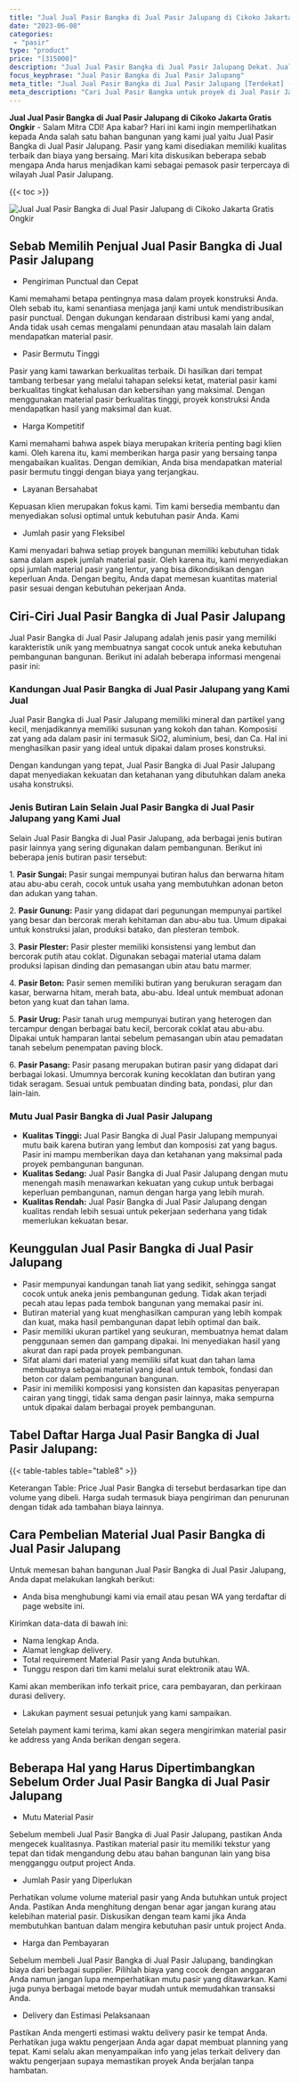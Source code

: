 ```yaml
---
title: "Jual Jual Pasir Bangka di Jual Pasir Jalupang di Cikoko Jakarta Gratis Ongkir"
date: "2023-06-08"
categories:
 - "pasir"
type: "product"
price: "[315000]"
description: "Jual Jual Pasir Bangka di Jual Pasir Jalupang Dekat. Jual Pasir Bangka ini sering digunakan dalam proyek konstruksi sebagai material adukan yang terpilih dan halus. Silakan hubungi kami untuk informasi lebih lanjut."
focus_keyphrase: "Jual Pasir Bangka di Jual Pasir Jalupang"
meta_title: "Jual Jual Pasir Bangka di Jual Pasir Jalupang [Terdekat] - CDI"
meta_description: "Cari Jual Pasir Bangka untuk proyek di Jual Pasir Jalupang? Kami menyediakan Jual Pasir Bangka berkualitas untuk bahan campuran. Raih penawaran terbaik sekarang."
---
```


**Jual Jual Pasir Bangka di Jual Pasir Jalupang di Cikoko Jakarta Gratis Ongkir** - Salam Mitra CDI! Apa kabar? Hari ini kami ingin memperlihatkan kepada Anda salah satu bahan bangunan yang kami jual yaitu Jual Pasir Bangka di Jual Pasir Jalupang. Pasir yang kami disediakan memiliki kualitas terbaik dan biaya yang bersaing. Mari kita diskusikan beberapa sebab mengapa Anda harus menjadikan kami sebagai pemasok pasir terpercaya di wilayah Jual Pasir Jalupang.

{{< toc >}}

![Jual Jual Pasir Bangka di Jual Pasir Jalupang di Cikoko Jakarta Gratis Ongkir](/images/pasir/pasir-bangunan-31.jpg)

## Sebab Memilih Penjual Jual Pasir Bangka di Jual Pasir Jalupang

*   Pengiriman Punctual dan Cepat

Kami memahami betapa pentingnya masa dalam proyek konstruksi Anda. Oleh sebab itu, kami senantiasa menjaga janji kami untuk mendistribusikan pasir punctual. Dengan dukungan kendaraan distribusi kami yang andal, Anda tidak usah cemas mengalami penundaan atau masalah lain dalam mendapatkan material pasir.
*   Pasir Bermutu Tinggi

Pasir yang kami tawarkan berkualitas terbaik. Di hasilkan dari tempat tambang terbesar yang melalui tahapan seleksi ketat, material pasir kami berkualitas tingkat kehalusan dan kebersihan yang maksimal. Dengan menggunakan material pasir berkualitas tinggi, proyek konstruksi Anda mendapatkan hasil yang maksimal dan kuat.
*   Harga Kompetitif

Kami memahami bahwa aspek biaya merupakan kriteria penting bagi klien kami. Oleh karena itu, kami memberikan harga pasir yang bersaing tanpa mengabaikan kualitas. Dengan demikian, Anda bisa mendapatkan material pasir bermutu tinggi dengan biaya yang terjangkau.
*   Layanan Bersahabat

Kepuasan klien merupakan fokus kami. Tim kami bersedia membantu dan menyediakan solusi optimal untuk kebutuhan pasir Anda. Kami

*   Jumlah pasir yang Fleksibel

Kami menyadari bahwa setiap proyek bangunan memiliki kebutuhan tidak sama dalam aspek jumlah material pasir. Oleh karena itu, kami menyediakan opsi jumlah material pasir yang lentur, yang bisa dikondisikan dengan keperluan Anda. Dengan begitu, Anda dapat memesan kuantitas material pasir sesuai dengan kebutuhan pekerjaan Anda.

## Ciri-Ciri Jual Pasir Bangka di Jual Pasir Jalupang

Jual Pasir Bangka di Jual Pasir Jalupang adalah jenis pasir yang memiliki karakteristik unik yang membuatnya sangat cocok untuk aneka kebutuhan pembangunan bangunan. Berikut ini adalah beberapa informasi mengenai pasir ini:

### Kandungan Jual Pasir Bangka di Jual Pasir Jalupang yang Kami Jual

Jual Pasir Bangka di Jual Pasir Jalupang memiliki mineral dan partikel yang kecil, menjadikannya memiliki susunan yang kokoh dan tahan. Komposisi zat yang ada dalam pasir ini termasuk SiO2, aluminium, besi, dan Ca. Hal ini menghasilkan pasir yang ideal untuk dipakai dalam proses konstruksi.

Dengan kandungan yang tepat, Jual Pasir Bangka di Jual Pasir Jalupang dapat menyediakan kekuatan dan ketahanan yang dibutuhkan dalam aneka usaha konstruksi.

### Jenis Butiran Lain Selain Jual Pasir Bangka di Jual Pasir Jalupang yang Kami Jual

Selain Jual Pasir Bangka di Jual Pasir Jalupang, ada berbagai jenis butiran pasir lainnya yang sering digunakan dalam pembangunan. Berikut ini beberapa jenis butiran pasir tersebut:

1\.  **Pasir Sungai:** Pasir sungai mempunyai butiran halus dan berwarna hitam atau abu-abu cerah, cocok untuk usaha yang membutuhkan adonan beton dan adukan yang tahan.

2\.  **Pasir Gunung:** Pasir yang didapat dari pegunungan mempunyai partikel yang besar dan bercorak merah kehitaman dan abu-abu tua. Umum dipakai untuk konstruksi jalan, produksi batako, dan plesteran tembok.

3\.  **Pasir Plester:** Pasir plester memiliki konsistensi yang lembut dan bercorak putih atau coklat. Digunakan sebagai material utama dalam produksi lapisan dinding dan pemasangan ubin atau batu marmer.

4\.  **Pasir Beton:** Pasir semen memiliki butiran yang berukuran seragam dan kasar, berwarna hitam, merah bata, abu-abu. Ideal untuk membuat adonan beton yang kuat dan tahan lama.

5\.  **Pasir Urug:** Pasir tanah urug mempunyai butiran yang heterogen dan tercampur dengan berbagai batu kecil, bercorak coklat atau abu-abu. Dipakai untuk hamparan lantai sebelum pemasangan ubin atau pemadatan tanah sebelum penempatan paving block.

6\.  **Pasir Pasang:** Pasir pasang merupakan butiran pasir yang didapat dari berbagai lokasi. Umumnya bercorak kuning kecoklatan dan butiran yang tidak seragam. Sesuai untuk pembuatan dinding bata, pondasi, plur dan lain-lain.

### Mutu Jual Pasir Bangka di Jual Pasir Jalupang

*   **Kualitas Tinggi:** Jual Pasir Bangka di Jual Pasir Jalupang mempunyai mutu baik karena butiran yang lembut dan komposisi zat yang bagus. Pasir ini mampu memberikan daya dan ketahanan yang maksimal pada proyek pembangunan bangunan.
*   **Kualitas Sedang:** Jual Pasir Bangka di Jual Pasir Jalupang dengan mutu menengah masih menawarkan kekuatan yang cukup untuk berbagai keperluan pembangunan, namun dengan harga yang lebih murah.
*   **Kualitas Rendah:** Jual Pasir Bangka di Jual Pasir Jalupang dengan kualitas rendah lebih sesuai untuk pekerjaan sederhana yang tidak memerlukan kekuatan besar.

## Keunggulan Jual Pasir Bangka di Jual Pasir Jalupang

*   Pasir mempunyai kandungan tanah liat yang sedikit, sehingga sangat cocok untuk aneka jenis pembangunan gedung. Tidak akan terjadi pecah atau lepas pada tembok bangunan yang memakai pasir ini.
*   Butiran material yang kuat menghasilkan campuran yang lebih kompak dan kuat, maka hasil pembangunan dapat lebih optimal dan baik.
*   Pasir memiliki ukuran partikel yang seukuran, membuatnya hemat dalam penggunaan semen dan gampang dipakai. Ini menyediakan hasil yang akurat dan rapi pada proyek pembangunan.
*   Sifat alami dari material yang memiliki sifat kuat dan tahan lama membuatnya sebagai material yang ideal untuk tembok, fondasi dan beton cor dalam pembangunan bangunan.
*   Pasir ini memiliki komposisi yang konsisten dan kapasitas penyerapan cairan yang tinggi, tidak sama dengan pasir lainnya, maka sempurna untuk dipakai dalam berbagai proyek pembangunan.

## Tabel Daftar Harga Jual Pasir Bangka di Jual Pasir Jalupang:

{{< table-tables table="table8" >}}

Keterangan Table: Price Jual Pasir Bangka di tersebut berdasarkan tipe dan volume yang dibeli. Harga sudah termasuk biaya pengiriman dan penurunan dengan tidak ada tambahan biaya lainnya.

## Cara Pembelian Material Jual Pasir Bangka di Jual Pasir Jalupang

Untuk memesan bahan bangunan Jual Pasir Bangka di Jual Pasir Jalupang, Anda dapat melakukan langkah berikut:

*   Anda bisa menghubungi kami via email atau pesan WA yang terdaftar di page website ini.

Kirimkan data-data di bawah ini:

*   Nama lengkap Anda.
*   Alamat lengkap delivery.
*   Total requirement Material Pasir yang Anda butuhkan.
*   Tunggu respon dari tim kami melalui surat elektronik atau WA.

Kami akan memberikan info terkait price, cara pembayaran, dan perkiraan durasi delivery.
*   Lakukan payment sesuai petunjuk yang kami sampaikan.

Setelah payment kami terima, kami akan segera mengirimkan material pasir ke address yang Anda berikan dengan segera.

## Beberapa Hal yang Harus Dipertimbangkan Sebelum Order Jual Pasir Bangka di Jual Pasir Jalupang

*   Mutu Material Pasir

Sebelum membeli Jual Pasir Bangka di Jual Pasir Jalupang, pastikan Anda mengecek kualitasnya. Pastikan material pasir itu memiliki tekstur yang tepat dan tidak mengandung debu atau bahan bangunan lain yang bisa mengganggu output project Anda.
*   Jumlah Pasir yang Diperlukan

Perhatikan volume volume material pasir yang Anda butuhkan untuk project Anda. Pastikan Anda menghitung dengan benar agar jangan kurang atau kelebihan material pasir. Diskusikan dengan team kami jika Anda membutuhkan bantuan dalam mengira kebutuhan pasir untuk project Anda.
*   Harga dan Pembayaran

Sebelum membeli Jual Pasir Bangka di Jual Pasir Jalupang, bandingkan biaya dari berbagai supplier. Pilihlah biaya yang cocok dengan anggaran Anda namun jangan lupa memperhatikan mutu pasir yang ditawarkan. Kami juga punya berbagai metode bayar mudah untuk memudahkan transaksi Anda.
*   Delivery dan Estimasi Pelaksanaan

Pastikan Anda mengerti estimasi waktu delivery pasir ke tempat Anda. Perhatikan juga waktu pengerjaan Anda agar dapat membuat planning yang tepat. Kami selalu akan menyampaikan info yang jelas terkait delivery dan waktu pengerjaan supaya memastikan proyek Anda berjalan tanpa hambatan.